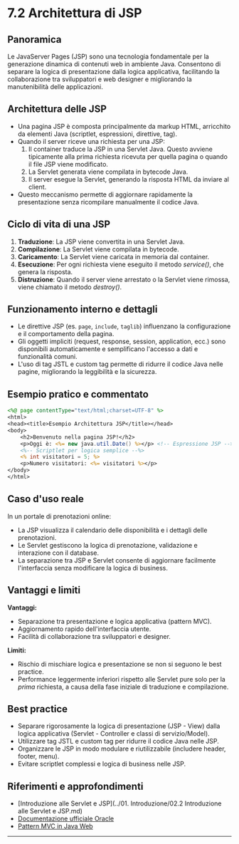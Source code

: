 # 7.2 Architettura di JSP

## Panoramica
Le JavaServer Pages (JSP) sono una tecnologia fondamentale per la generazione dinamica di contenuti web in ambiente Java. Consentono di separare la logica di presentazione dalla logica applicativa, facilitando la collaborazione tra sviluppatori e web designer e migliorando la manutenibilità delle applicazioni.

## Architettura delle JSP
- Una pagina JSP è composta principalmente da markup HTML, arricchito da elementi Java (scriptlet, espressioni, direttive, tag).
- Quando il server riceve una richiesta per una JSP:
  1. Il container traduce la JSP in una Servlet Java. Questo avviene tipicamente alla prima richiesta ricevuta per quella pagina o quando il file JSP viene modificato.
  2. La Servlet generata viene compilata in bytecode Java.
  3. Il server esegue la Servlet, generando la risposta HTML da inviare al client.
- Questo meccanismo permette di aggiornare rapidamente la presentazione senza ricompilare manualmente il codice Java.

## Ciclo di vita di una JSP
1. **Traduzione**: La JSP viene convertita in una Servlet Java.
2. **Compilazione**: La Servlet viene compilata in bytecode.
3. **Caricamento**: La Servlet viene caricata in memoria dal container.
4. **Esecuzione**: Per ogni richiesta viene eseguito il metodo _service()_, che genera la risposta.
5. **Distruzione**: Quando il server viene arrestato o la Servlet viene rimossa, viene chiamato il metodo _destroy()_.

## Funzionamento interno e dettagli
- Le direttive JSP (es. `page`, `include`, `taglib`) influenzano la configurazione e il comportamento della pagina.
- Gli oggetti impliciti (request, response, session, application, ecc.) sono disponibili automaticamente e semplificano l'accesso a dati e funzionalità comuni.
- L'uso di tag JSTL e custom tag permette di ridurre il codice Java nelle pagine, migliorando la leggibilità e la sicurezza.

## Esempio pratico e commentato
```jsp
<%@ page contentType="text/html;charset=UTF-8" %>
<html>
<head><title>Esempio Architettura JSP</title></head>
<body>
    <h2>Benvenuto nella pagina JSP!</h2>
    <p>Oggi è: <%= new java.util.Date() %></p> <!-- Espressione JSP -->
    <%-- Scriptlet per logica semplice --%>
    <% int visitatori = 5; %>
    <p>Numero visitatori: <%= visitatori %></p>
</body>
</html>
```

## Caso d'uso reale
In un portale di prenotazioni online:
- La JSP visualizza il calendario delle disponibilità e i dettagli delle prenotazioni.
- Le Servlet gestiscono la logica di prenotazione, validazione e interazione con il database.
- La separazione tra JSP e Servlet consente di aggiornare facilmente l'interfaccia senza modificare la logica di business.

## Vantaggi e limiti
**Vantaggi:**
- Separazione tra presentazione e logica applicativa (pattern MVC).
- Aggiornamento rapido dell'interfaccia utente.
- Facilità di collaborazione tra sviluppatori e designer.

**Limiti:**
- Rischio di mischiare logica e presentazione se non si seguono le best practice.
- Performance leggermente inferiori rispetto alle Servlet pure solo per la *prima* richiesta, a causa della fase iniziale di traduzione e compilazione.

## Best practice
- Separare rigorosamente la logica di presentazione (JSP - View) dalla logica applicativa (Servlet - Controller e classi di servizio/Model).
- Utilizzare tag JSTL e custom tag per ridurre il codice Java nelle JSP.
- Organizzare le JSP in modo modulare e riutilizzabile (includere header, footer, menu).
- Evitare scriptlet complessi e logica di business nelle JSP.

## Riferimenti e approfondimenti
- [Introduzione alle Servlet e JSP](../01. Introduzione/02.2 Introduzione alle Servlet e JSP.md)
- [Documentazione ufficiale Oracle](https://docs.oracle.com/javaee/7/tutorial/servlets.htm)
- [Pattern MVC in Java Web](https://www.oracle.com/java/technologies/model-view-controller.html)

---